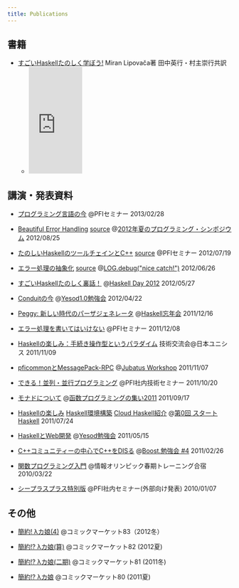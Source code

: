 ```yaml
---
title: Publications
---
```


## 書籍

* [すごいHaskellたのしく学ぼう!](http://estore.ohmsha.co.jp/titles/978427406885P) Miran Lipovača著 田中英行・村主崇行共訳
    * <iframe src="http://rcm-jp.amazon.co.jp/e/cm?lt1=_blank&bc1=FFFFFF&IS2=1&nou=1&bg1=FFFFFF&fc1=000000&lc1=0000FF&t=peropero0b-22&o=9&p=8&l=as4&m=amazon&f=ifr&ref=ss_til&asins=4274068854" style="width:120px;height:240px;" scrolling="no" marginwidth="0" marginheight="0" frameborder="0"></iframe>

## 講演・発表資料

* [プログラミング言語の今](http://www.slideshare.net/pfi/pfi-seminar20130228-16829939) @PFIセミナー 2013/02/28

* [Beautiful Error Handling](/pub/programming-symposium-2012/spro12.html#1) [source](/pub/programming-symposium-2012/spro12.md) @[2012年夏のプログラミング・シンポジウム](http://spro2012.prosym.jp/) 2012/08/25

* [たのしいHaskellのツールチェインとC++](/pub/pfi-seminar-2012-07-19/main.html#1) [source](/pub/pfi-seminar-2012-07-19/main.md) @PFIセミナー 2012/07/19

* [エラー処理の抽象化](/pub/exception-logging-study-2012-06-28/exception.html#1) [source](/pub/exception-logging-study-2012-06-28/exception.md) @[LOG.debug("nice catch!")](http://connpass.com/event/607/) 2012/06/26

* [すごいHaskellたのしく裏話！](/pub/haskell-day-2012-05-27.html#1) @[Haskell Day 2012](http://partake.in/events/ab7f77b4-7541-47a4-867d-21a096ca883c) 2012/05/27

* [Conduitの今](/pub/yesod-1.0-conduit.html#1) @[Yesod1.0勉強会](http://partake.in/events/76f421e7-c3ca-49bf-b28e-f9ede8032f0b) 2012/04/22

* [Peggy: 新しい時代のパーザジェネレータ](/pub/haskell-bnk-peggy-2011-12-16.html#1) @[Haskell忘年会](http://partake.in/events/6082c32d-9951-4242-9e98-0a7391515dde) 2011/12/16

* [エラー処理を書いてはいけない](/pub/pfi-seminar-2011-12-08.html#1) @PFIセミナー 2011/12/08

* [Haskellの楽しみ：手続き操作型というパラダイム](/pub/unisys-tech-2011-11-09.html#1) 技術交流会@日本ユニシス 2011/11/09

* [pficommonとMessagePack-RPC](http://jubat.us/_static/tanakh/presen.html#1) @[Jubatus Workshop](http://www.zusaar.com/event/165003) 2011/11/07

* [できる！並列・並行プログラミング](http://www.slideshare.net/pfi/ss-9780450) @PFI社内技術セミナー 2011/10/20

* [モナドについて](http://www.slideshare.net/tanakh/monad-tutorial) @[函数プログラミングの集い2011](http://partake.in/events/2228deb7-124e-43d0-ba6b-026ec4b67d39) 2011/09/17

* [Haskellの楽しみ](/pub/start-haskell-0-fun.pdf) [Haskell環境構築](/pub/start-haskell-0-env.pdf) [Cloud Haskell紹介](/pub/start-haskell-0-cloud-haskell.pdf) @[第0回 スタートHaskell](http://atnd.org/events/17468) 2011/07/24

* [HaskellとWeb開発](http://www.slideshare.net/tanakh/yesod) @[Yesod勉強会](http://partake.in/events/5f27d86f-0211-4af4-9a9e-5f123056e44e) 2011/05/15

* [C++コミュニティーの中心でC++をDISる](http://www.slideshare.net/tanakh/ccdis) @[Boost.勉強会 #4](http://atnd.org/events/11551) 2011/02/26

* [関数プログラミング入門](http://www.slideshare.net/tanakh/ss-3580292) @情報オリンピック春期トレーニング合宿 2010/03/22

* [シープラスプラス特別版](http://www.slideshare.net/pfi/pfi-seminar-2010-1-7) @PFI社内セミナー(外部向け発表) 2010/01/07

## その他

* [簡約! λカ娘(4)](http://www.paraiso-lang.org/ikmsm/books/c83.html) @コミックマーケット83（2012冬）

* [簡約!? λカ娘(算)](http://www.paraiso-lang.org/ikmsm/books/c82.html) @コミックマーケット82 (2012夏)

* [簡約!? λカ娘(二期)](http://www.paraiso-lang.org/ikmsm/books/c81.html) @コミックマーケット81 (2011冬)

* [簡約!? λカ娘](http://www.paraiso-lang.org/ikmsm/books/c80.html) @コミックマーケット80 (2011夏)
